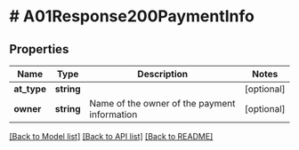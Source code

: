# # A01Response200PaymentInfo

## Properties

Name | Type | Description | Notes
------------ | ------------- | ------------- | -------------
**at_type** | **string** |  | [optional]
**owner** | **string** | Name of the owner of the payment information | [optional]

[[Back to Model list]](../../README.md#models) [[Back to API list]](../../README.md#endpoints) [[Back to README]](../../README.md)
